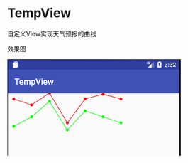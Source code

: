 # TempView
自定义View实现天气预报的曲线

效果图

![image](https://github.com/FengGZ2016/TempView/raw/master/Result/temp.PNG)
